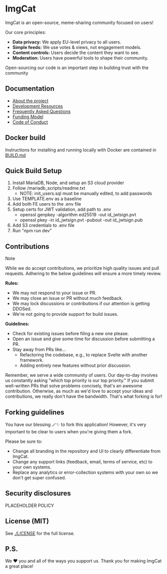 # ImgCat

ImgCat is an open-source, meme-sharing community focused on users!

Our core principles:
*   **Data privacy:** We apply EU-level privacy to all users.
*   **Simple feeds:** We use votes & views, not engagement models.
*   **Content controls:** Users decide the content they want to see.
*   **Moderation:** Users have powerful tools to shape their community.

Open-sourcing our code is an important step in building trust with the community


## Documentation

*   [About the project](./docs/about.md)
*   [Development Resources](./docs/development-resources.md)
*   [Frequently Asked Questions](./docs/faqs.md)
*   [Funding Model](./docs/funding-model.md)
*   [Code of Conduct](./CODE_OF_CONDUCT.md)


## Docker build

Instructions for installing and running locally with Docker are contained in [BUILD.md](./BUILD.md)

## Quick Build Setup
1. Install MariaDB, Node, and setup an S3 cloud provider
2. Follow /mariadb_scripts/readme.txt
	* NOTE: init_users.sql must be manually edited, to add passwords
3. Use TEMPLATE.env as a baseline
4. Add both FE users to the .env file
5. Setup certs for JWT validation, add path to .env
	* openssl genpkey -algorithm ed25519 -out id_jwtsign.pvt
	* openssl pkey -in id_jwtsign.pvt -pubout -out id_jwtsign.pub
6. Add S3 credentials to .env file
7. Run "npm run dev"


## Contributions

> [!NOTE]
> While we do accept contributions, we prioritize high quality issues and pull requests. Adhering to the below guidelines will ensure a more timely review.

**Rules:**

- We may not respond to your issue or PR.
- We may close an issue or PR without much feedback.
- We may lock discussions or contributions if our attention is getting DDOSed.
- We're not going to provide support for build issues.

**Guidelines:**

- Check for existing issues before filing a new one please.
- Open an issue and give some time for discussion before submitting a PR.
- Stay away from PRs like...
  - Refactoring the codebase, e.g., to replace Svelte with another framework.
  - Adding entirely new features without prior discussion.

Remember, we serve a wide community of users. Our day-to-day involves us constantly asking "which top priority is our top priority." If you submit well-written PRs that solve problems concisely, that's an awesome contribution. Otherwise, as much as we'd love to accept your ideas and contributions, we really don't have the bandwidth. That's what forking is for!

## Forking guidelines

You have our blessing 🪄✨ to fork this application! However, it's very important to be clear to users when you're giving them a fork.

Please be sure to:

- Change all branding in the repository and UI to clearly differentiate from ImgCat.
- Change any support links (feedback, email, terms of service, etc) to your own systems.
- Replace any analytics or error-collection systems with your own so we don't get super confused.

## Security disclosures

PLACEHOLDER POLICY

<!-- If you discover any security issues, please send an email to a designated security contact (e.g., foo@example.com or open an issue). The email is automatically CC'd to the entire team and we'll respond promptly. -->

## License (MIT)

See [./LICENSE](./LICENSE) for the full license.

## P.S.

We ❤️ you and all of the ways you support us. Thank you for making ImgCat a great place!
